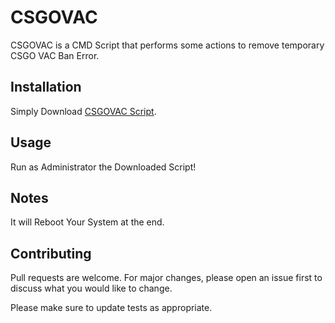 # CSGOVAC

CSGOVAC is a CMD Script that performs some actions to remove temporary CSGO VAC Ban Error.

## Installation

Simply Download [CSGOVAC Script](https://github.com/AshkanRafiee/CSGOVAC/blob/master/CSGOVAC.bat).

## Usage

Run as Administrator the Downloaded Script!

## Notes

It will Reboot Your System at the end.

## Contributing
Pull requests are welcome. For major changes, please open an issue first to discuss what you would like to change.

Please make sure to update tests as appropriate.
